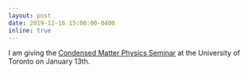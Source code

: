 ```yaml
---
layout: post
date: 2019-12-16 15:00:00-0400
inline: true
---
```


I am giving the [Condensed Matter Physics Seminar](https://www.physics.utoronto.ca/research/condensed-matter-physics/qmd-seminars/tba-11) at the University of Toronto on January 13th.
